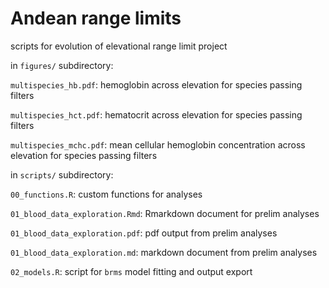 # Andean range limits  

scripts for evolution of elevational range limit project   

in `figures/` subdirectory:   

`multispecies_hb.pdf`: hemoglobin across elevation for species passing filters  

`multispecies_hct.pdf`: hematocrit across elevation for species passing filters  

`multispecies_mchc.pdf`: mean cellular hemoglobin concentration across elevation for species passing filters  

in `scripts/` subdirectory:    

`00_functions.R`: custom functions for analyses  

`01_blood_data_exploration.Rmd`: Rmarkdown document for prelim analyses  

`01_blood_data_exploration.pdf`: pdf output from prelim analyses  

`01_blood_data_exploration.md`: markdown document from prelim analyses  

`02_models.R`: script for `brms` model fitting and output export

